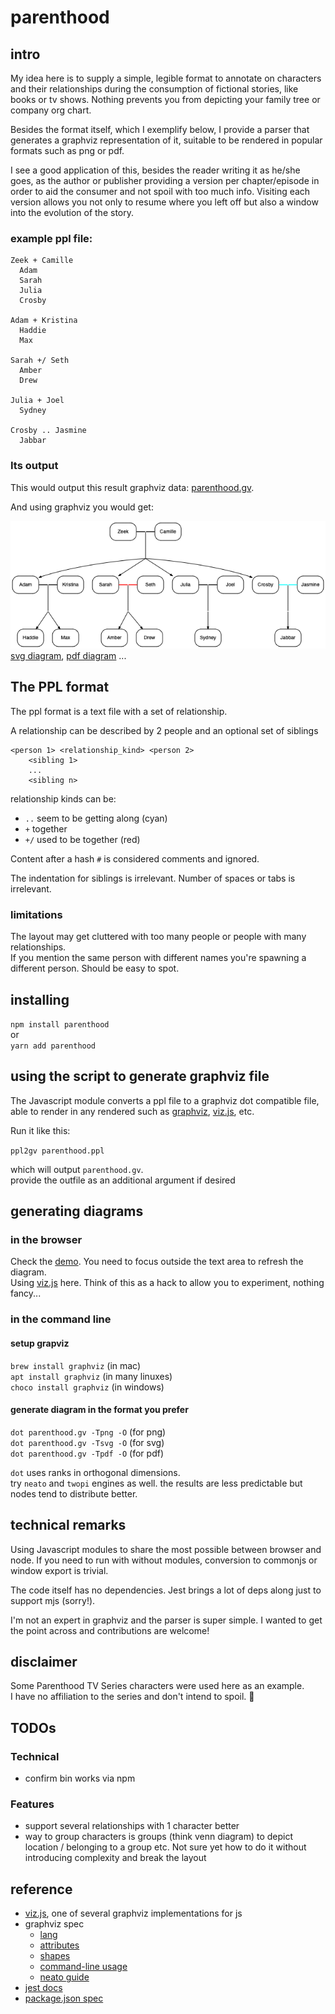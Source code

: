 # parenthood

## intro

My idea here is to supply a simple, legible format to annotate on characters
and their relationships during the consumption of fictional stories, like books or tv shows. Nothing prevents you from depicting your family tree or company org chart.

Besides the format itself, which I exemplify below, I provide a parser that generates a graphviz representation of it, suitable to be rendered in popular formats such as png or pdf.

I see a good application of this, besides the reader writing it as he/she goes, as the author or publisher providing a version per chapter/episode in order to aid the consumer and not spoil with too much info.
Visiting each version allows you not only to resume where you left off but also a window into the evolution of the story.

### example ppl file:

```
Zeek + Camille
  Adam
  Sarah
  Julia
  Crosby

Adam + Kristina
  Haddie
  Max

Sarah +/ Seth
  Amber
  Drew

Julia + Joel
  Sydney

Crosby .. Jasmine
  Jabbar
```

### Its output

This would output this result graphviz data: [parenthood.gv](public/parenthood.gv).

And using graphviz you would get:

![generated png diagram](public/parenthood.gv.png)  
[svg diagram](public/parenthood.gv.svg),
[pdf diagram](public/parenthood.gv.pdf) ...

## The PPL format

The ppl format is a text file with a set of relationship.

A relationship can be described by 2 people and an optional set of siblings

```
<person 1> <relationship_kind> <person 2>
    <sibling 1>
    ...
    <sibling n>
```

relationship kinds can be:

- `..` seem to be getting along (cyan)
- `+` together
- `+/` used to be together (red)

Content after a hash `#` is considered comments and ignored.

The indentation for siblings is irrelevant. Number of spaces or tabs is irrelevant.

### limitations

The layout may get cluttered with too many people or people with many relationships.  
If you mention the same person with different names you're spawning a different person. Should be easy to spot.

## installing

`npm install parenthood`  
or  
`yarn add parenthood`

## using the script to generate graphviz file

The Javascript module converts a ppl file to a graphviz dot compatible file,
able to render in any rendered such as [graphviz](http://graphviz.org/), [viz.js](http://viz-js.com/), etc.

Run it like this:

`ppl2gv parenthood.ppl`

which will output `parenthood.gv`.  
provide the outfile as an additional argument if desired

## generating diagrams

### in the browser

Check the [demo](https://josepedrodias.github.io/parenthood/public/demo.html).
You need to focus outside the text area to refresh the diagram.  
Using [viz.js](http://viz-js.com/) here.
Think of this as a hack to allow you to experiment, nothing fancy...

### in the command line

#### setup grapviz

`brew install graphviz` (in mac)  
`apt install graphviz` (in many linuxes)  
`choco install graphviz` (in windows)

#### generate diagram in the format you prefer

`dot parenthood.gv -Tpng -O` (for png)  
`dot parenthood.gv -Tsvg -O` (for svg)  
`dot parenthood.gv -Tpdf -O` (for pdf)

`dot` uses ranks in orthogonal dimensions.  
try `neato` and `twopi` engines as well. the results are less predictable but nodes tend to distribute better.

## technical remarks

Using Javascript modules to share the most possible between browser and node. If you need to run with without modules, conversion to commonjs or window export is trivial.

The code itself has no dependencies. Jest brings a lot of deps along just to support mjs (sorry!).

I'm not an expert in graphviz and the parser is super simple. I wanted to get the point across and contributions are welcome!

## disclaimer

Some Parenthood TV Series characters were used here as an example.  
I have no affiliation to the series and don't intend to spoil. 🙏

## TODOs

### Technical

- confirm bin works via npm

### Features

- support several relationships with 1 character better
- way to group characters is groups (think venn diagram) to depict location / belonging to a group etc. Not sure yet how to do it without introducing complexity and break the layout

## reference

- [viz.js](http://viz-js.com/), one of several graphviz implementations for js
- graphviz spec
  - [lang](https://www.graphviz.org/doc/info/lang.html)
  - [attributes](https://www.graphviz.org/doc/info/attrs.html)
  - [shapes](https://www.graphviz.org/doc/info/shapes.html)
  - [command-line usage](https://www.graphviz.org/doc/info/command.html)
  - [neato guide](https://graphviz.gitlab.io/_pages/pdf/neatoguide.pdf)
- [jest docs](https://jestjs.io/docs/en/getting-started.html)
- [package.json spec](https://docs.npmjs.com/files/package.json)
